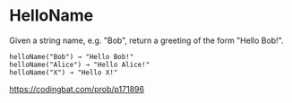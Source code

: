 # HelloName

Given a string name, e.g. "Bob", return a greeting of the form "Hello Bob!".
```
helloName("Bob") → "Hello Bob!"
helloName("Alice") → "Hello Alice!"
helloName("X") → "Hello X!"
```
https://codingbat.com/prob/p171896